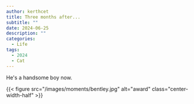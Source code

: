 ```yaml
---
author: kerthcet
title: Three months after...
subtitle: ""
date: 2024-06-25
description: ""
categories:
  - Life
tags:
  - 2024
  - Cat
---
```


He's a handsome boy now.

{{< figure src="/images/moments/bentley.jpg" alt="award" class="center-width-half" >}}

